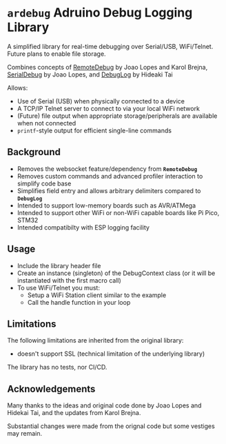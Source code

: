 # `ardebug` Adruino Debug Logging Library

A simplified library for real-time debugging over Serial/USB, WiFi/Telnet.
Future plans to enable file storage.

Combines concepts of [RemoteDebug](https://github.com/JoaoLopesF/RemoteDebug)
by Joao Lopes and Karol Brejna, [SerialDebug](https://github.com/JoaoLopesF/SerialDebug/tree/master)
by Joao Lopes, and [DebugLog](https://github.com/hideakitai/DebugLog) by Hideaki Tai

Allows:
* Use of Serial (USB) when physically connected to a device
* A TCP/IP Telnet server to connect to via your local WiFi network
* (Future) file output when appropriate storage/peripherals are available when not connected
* `printf`-style output for efficient single-line commands

## Background

* Removes the websocket feature/dependency from **`RemoteDebug`**
* Removes custom commands and advanced profiler interaction to simplify code base
* Simplifies field entry and allows arbitrary delimiters compared to **`DebugLog`**
* Intended to support low-memory boards such as AVR/ATMega
* Intended to support other WiFi or non-WiFi capable boards like Pi Pico, STM32
* Intended compatibilty with ESP logging facility

## Usage

* Include the library header file
* Create an instance (singleton) of the DebugContext class
(or it will be instantiated with the first macro call)
* To use WiFi/Telnet you must:
    * Setup a WiFi Station client similar to the example
    * Call the handle function in your loop

## Limitations

The following limitations are inherited from the original library:
* doesn't support SSL (technical limitation of the underlying library)

The library has no tests, nor CI/CD.

## Acknowledgements

Many thanks to the ideas and original code done by Joao Lopes and Hidekai Tai,
and the updates from Karol Brejna.

Substantial changes were made from the orignal code but some vestiges may remain.